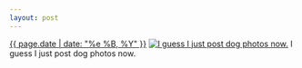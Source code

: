 ```yaml
---
layout: post
---
```


<p>
  <time><a href="/413">{{ page.date | date: "%e %B, %Y" }}</a></time>
  <a href="/413"><img src="{{ site.assets_url }}/413-484.jpg" srcset="{{ site.assets_url }}/413-968.jpg 968w, {{ site.assets_url }}/413-726.jpg 726w, {{ site.assets_url }}/413-484.jpg 484w, {{ site.assets_url }}/413-242.jpg 242w" sizes="(min-width: 700px) 50vw, calc(100vw - 2rem)" alt="I guess I just post dog photos now." /></a>
  <span>I guess I just post dog photos now.</span>
</p>
